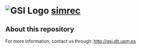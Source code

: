 ![GSI Logo](http://gsi.dit.upm.es/templates/jgsi/images/logo.png)
[simrec](http://gsi.dit.upm.es)
==================================


About this repository
------------------------------
For more information, contact us through: http://gsi.dit.upm.es
